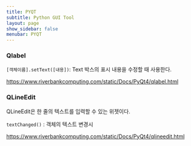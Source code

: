 ```yaml
---
title: PYQT
subtitle: Python GUI Tool
layout: page
show_sidebar: false
menubar: PYQT
---
```


### Qlabel
`[객체이름].setText([내용])`: Text 박스의 표시 내용을 수정할 때 사용한다.

https://www.riverbankcomputing.com/static/Docs/PyQt4/qlabel.html

### QLineEdit
QLineEdit은 한 줄의 텍스트를 입력할 수 있는 위젯이다.

`textChanged()` : 객체의 텍스트 변경시

https://www.riverbankcomputing.com/static/Docs/PyQt4/qlineedit.html
